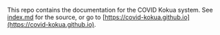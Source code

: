 This repo contains the documentation for the COVID Kokua system. See [index.md](index.md) for the source, or go to [https://covid-kokua.github.io](https://covid-kokua.github.io).
